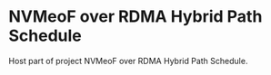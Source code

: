 # NVMeoF over RDMA Hybrid Path Schedule

Host part of project NVMeoF over RDMA Hybrid Path Schedule.
